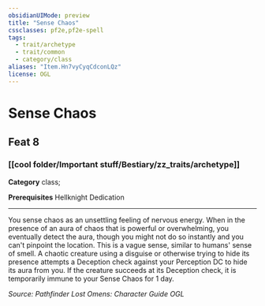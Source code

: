 ```yaml
---
obsidianUIMode: preview
title: "Sense Chaos"
cssclasses: pf2e,pf2e-spell
tags:
  - trait/archetype
  - trait/common
  - category/class
aliases: "Item.Hn7vyCyqCdconLQz"
license: OGL
---
```

# Sense Chaos
## Feat 8
### [[cool folder/Important stuff/Bestiary/zz_traits/archetype]]

**Category** class; 



**Prerequisites** Hellknight Dedication
* * *
You sense chaos as an unsettling feeling of nervous energy. When in the presence of an aura of chaos that is powerful or overwhelming, you eventually detect the aura, though you might not do so instantly and you can't pinpoint the location. This is a vague sense, similar to humans' sense of smell. A chaotic creature using a disguise or otherwise trying to hide its presence attempts a Deception check against your Perception DC to hide its aura from you. If the creature succeeds at its Deception check, it is temporarily immune to your Sense Chaos for 1 day.

*Source: Pathfinder Lost Omens: Character Guide*
*OGL*